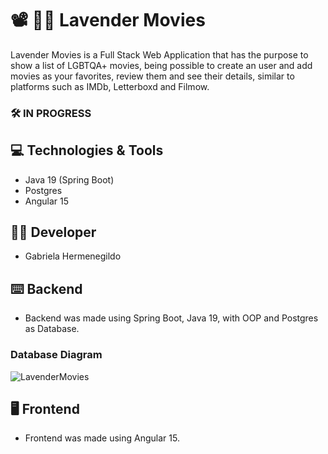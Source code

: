 # 📽 🏳️‍🌈 Lavender Movies

Lavender Movies is a Full Stack Web Application that has the purpose to show a list of LGBTQA+ movies, being possible to create an user and add movies as your favorites, review them and see their details, similar to platforms such as IMDb, Letterboxd and Filmow.

### 🛠 IN PROGRESS

## 💻 Technologies & Tools
- Java 19 (Spring Boot)
- Postgres
- Angular 15

## 👩‍💻 Developer
- Gabriela Hermenegildo
## ⌨️ Backend

- Backend was made using Spring Boot, Java 19, with OOP and Postgres as Database.

### Database Diagram

![LavenderMovies](https://user-images.githubusercontent.com/94693150/212686123-f60c5aa5-f172-4734-860e-499ad4e87641.png)

## 🖥 Frontend

- Frontend was made using Angular 15.
